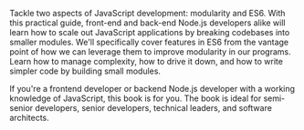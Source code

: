Tackle two aspects of JavaScript development: modularity and ES6. With this practical guide, front-end and back-end Node.js developers alike will learn how to scale out JavaScript applications by breaking codebases into smaller modules. We'll specifically cover features in ES6 from the vantage point of how we can leverage them to improve modularity in our programs. Learn how to manage complexity, how to drive it down, and how to write simpler code by building small modules.

If you're a frontend developer or backend Node.js developer with a working knowledge of JavaScript, this book is for you. The book is ideal for semi-senior developers, senior developers, technical leaders, and software architects.

[safari]: https://ponyfoo.com/s/mastering-modular-javascript-early-release "Mastering Modular JavaScript on Safari Books Online"
[html]: https://ponyfoo.com/s/mastering-modular-javascript-read "Mastering Modular JavaScript on Pony Foo"
[github]: https://ponyfoo.com/s/mastering-modular-javascript-repo-contrib "Mastering Modular JavaScript on GitHub"
[mj]: https://mjavascript.com "Modular JavaScript Book Series"
